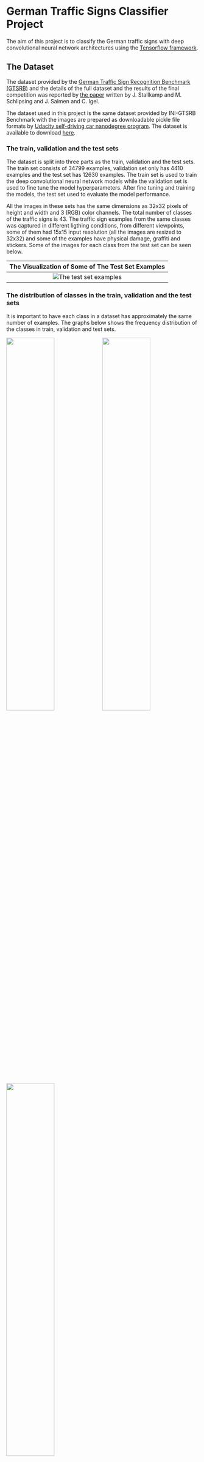 # German Traffic Signs Classifier Project

The aim of this project is to classify the German traffic signs with deep convolutional neural network architectures using the [Tensorflow framework](https://www.tensorflow.org/).

## The Dataset

The dataset provided by the [German Traffic Sign Recognition Benchmark (GTSRB)](http://benchmark.ini.rub.de/?section=gtsrb) and the details of the full dataset and the results of the final competition was reported by [the paper](http://image.diku.dk/igel/paper/MvCBMLAfTSR.pdf) written by J. Stallkamp and M. Schlipsing and J. Salmen and C. Igel.

The dataset used in this project is the same dataset provided by INI-GTSRB Benchmark with the images are prepared as downloadable pickle file formats by [Udacity self-driving car nanodegree program](https://www.udacity.com/drive). The dataset is available to download [here](https://drive.google.com/open?id=0B8c3GUF4ZQ-_R29QOWxDTkRJV3c).

### The train, validation and the test sets

The dataset is split into three parts as the train, validation and the test sets. The train set consists of 34799 examples, validation set only has 4410 examples and the test set has 12630 examples. The train set is used to train the deep convolutional neural network models while the validation set is used to fine tune the model hyperparameters. After fine tuning and training the models, the test set used to evaluate the model performance.

All the images in these sets has the same dimensions as 32x32 pixels of height and width and 3 (RGB) color channels. The total number of classes of the traffic signs is 43. The traffic sign examples from the same classes was captured in different ligthing conditions, from different viewpoints, some of them had 15x15 input resolution (all the images are resized to 32x32) and some of the examples have physical damage, graffiti and stickers. Some of the images for each class from the test set can be seen below.

|  The Visualization of Some of The Test Set Examples |
|:-------------------------:|
|  ![The test set examples](./images/test-set.png) |

### The distribution of classes in the train, validation and the test sets

It is important to have each class in a dataset has approximately the same number of examples. The graphs below shows the frequency distribution of the classes in train, validation and test sets.

<div>
<img style='float:left; width:50%' src='./images/freq-train.png'>
<img style='float:right; width:50%' src='./images/freq-valid.png'>
<img style='width:50%' align='middle' src='./images/freq-test.png'>
</div>

As seen from the frequency distributions, in each dataset, the number of examples are different for each class. When this is the case, an overfit may occur when training the model. Thus, for the last architecture, data augmentation will be applied for train and validation sets. In addition, if the trained model guessing at random or most of the time guesses for a class with high frequency, a simple accuracy evaluation may not reflect the truth. Thus, besides the accuracy evaluation, another error metric called [f1-score](https://en.wikipedia.org/wiki/F1_score), where the [precision and recall](https://en.wikipedia.org/wiki/Precision_and_recall) measures are used together, is also obtained for each class.


## The Model Architectures

### A) The LeNet Architecture

![LeNet Architecture](./images/lenet.png)
Source: ([Y. Lecun, L. Bottou, Y. Bengio and P. Haffner, 98](http://ieeexplore.ieee.org/document/726791/))

The augmented dataset, first trained on famous [LeNet-5 architecture](http://ieeexplore.ieee.org/document/726791/). A diagram of this architecture is seen above from Lecun's paper. The architecture consists of two convolutional, two subsampling layers, a flattened layer, two fully connected layers and a final output layer of logits. The input to LeNet-5 is 32x32x1 but since the dataset in this project has 3 color chanels, here the LeNet architecture takes images of 32x32x3 as input dimensions ([source](./Traffic_Sign_Classifier.ipynb)).

#### Details of the architecture

As mentioned above, the input images has 32x32x3 dimensions which is different from original LeNet having 3 color dimensions instead of 1. Layer 1 of the model is a convolutional layer having 5x5 kernel size with stride of 1x1, outputs 6 feature maps. After layer 1, a ReLu activation function and a 2x2 max pooling with a stride of 2x2 are applied. Layer 2 is again a convolutional layer with 5x5 kernel size and have 1x1 stride, layer 2 outputs 16 feature maps. After layer 2, ReLu activation function and again a 2x2 max pooling with a stride of 2x2 are applied. Final feature maps are flattened forming a fully connected layer as the layer 3 which has 400 input nodes. The layer 4 is a fully connected layers takes 400 inputs and outputs 120 nodes with ReLu activation function is applied. Layer 5 is again a fully connected layer takes 120 inputs and outputs 80 again with a ReLu activation function applied. The final layer is layer 5 and it takes 84 inputs from the previous layer and, differently from the original LeNet-5, outputs 43 logits for each class in this project.

#### The training and the results for Lenet-5 architecture

The LeNet-5 model tuned and trained on the original training and validation sets without any data augmentation applied. In the [training process](./trainer.py), stochastic gradient descent algorithm is used with mini-batch size of 128. Applying Xavier initialization for the weights gives the filexibility to choose larger learning rates ([X. Glorot and Y. Bengio, 2010](http://proceedings.mlr.press/v9/glorot10a.html)). Thus, applying Xavier initialization, the learning rate is taken as 0.1 with an exponential decay. An early stopping algorithm is applied with a limit of maximum number of epochs being 200. After the training, the test set is evaluated with the best model weights performed on the validation set.

The test accuracy with the best model is 92.24% and the f1-score for each class can be seen below.

![lenet-f1-scores](./images/lenet-f1-scores.png)
F1-scores are given for each class. F1-score is a measure of precision and recall is used together. If the model predicts well on a class, that class should have high precision and recall values, which, here in this case, represented by the f1-score values very close to 1. As seen from the plot, most of the classes have very poor f1-score values. Various models with improvements and data augmentation will later be applied for this reason.


### B) The LeNet Architecture with Dropout

Dropout technique prevents neural networks from overfitting ([N. Srivastava, G. Hinton, A. Krizhevsky, I. Sutskever and R. Salakhutdinov, 2014](https://www.cs.toronto.edu/~hinton/absps/JMLRdropout.pdf)). The dropout refers to temporarily removing some of the randomly chosen hidden/visible units in a neural network on the training process. This way the dropout technique breaks up the co-adaptations of the nodes in a layer and the model generalizes well. Thus for the same LeNet-5 architecture above, dropout is applied for the fully connected layers to generalize the model.

#### The result for LeNet-5 with dropout

The same process of traning is again used for the same LeNet-5 architecture by additionally applying dropout to fully connected layers.

The test accuracy for the best model is 95.52% and the f1-scores can be seen below.

![lenet-f1-scores](./images/lenet-dropout-f1-scores.png)

The accuracy and the f1-scores for each class are improved indicating that the model generalizes better when dropout is applied. However, on some of the classes the model still predicts very poorly


### C) The Alexnet Architecture

The alexnet model is the [ILSVRC](http://www.image-net.org/challenges/LSVRC/)-2012 competition winning, deep convolutional neural network architecture which had considerably better than the previous state-of-the-art results ([A. Krizhevsky, I. Sutskever and G. E. Hinton, 2012](https://papers.nips.cc/paper/4824-imagenet-classification-with-deep-convolutional-neural-networks)). The major difference from the LeNet-5 architecture is that AlexNet has more convolutional layers as being a deeper model. The LeNet-5 was built to train a dataset with 10 clases, while AlexNet was built to predict 1000 clases. In 2012, recently developed GPUs had let this kind of an extended deep convolutional network architecture to be able to trained in a reasonable time for large images of 1000 clases.

In the following years, it has been shown by the other ILSVRC deep convolutional network models that the deep models achieve better results ([K. Simonyan and A. Zisserman, 2014](https://arxiv.org/abs/1409.1556)). And even the skip connections help on very deep models that achieve even better results ([K. He, X. Zhang, S. Ren and J. Sun, 2015](https://arxiv.org/abs/1512.03385)). Since the dataset in this project has relatively small images and less classes (43 classes) a modified/scaled-down AlexNet architecture is used for the project. Since the dataset has less examples, the modified AlexNet has half the number of feature maps in each convolutional layer and half the number of nodes in fully connected layers. In addition, since the image size is relatively small, the kernel sizes are choosen smaller than it is in the original model. And some of the operations are not applied such as Local Response Normalisation which has been reported it does not improve the model performance ([K. Simonyan and A. Zisserman, 2014](https://arxiv.org/abs/1409.1556)).

#### Details of the modified AlexNet Architecture

The input images have 32x32x3 dimensions. Layer 1 is a convoltional layer with 3x3 kernel size and 1x1 strides. Layer 1 is followed with ReLu activation function and 2x2 max pooling with a stride of 2x2. Layer 1 outputs 48 feature maps. Layer 2 has the same kernel as 3x3 with 1x1 stride and a ReLu function is applied at the end. Layer 2 outputs 128 feature maps. Layer 3 has also 3x3 kernel size and 1x1 stride followed by a ReLu operation, outputs 192 feature maps. Layer 4 is also a convolutional layer with 2x2 kernel size, 1x1 stride and again ReLu operation is applied that outputs 192 feature maps. Layer 5 is the last convolutinal layer having 3x3 kernel size and 1x1 stride. A maxpooling of 2x2 is applied with 2x2 strides after the ReLu operation. The number of the feature maps that layer 5 outputs is 128. After layer 5, the output nodes are flatten as the layer 6 and fully connected to the following layer with 1024 output nodes. Layer 7 is also a fully connected layer with 1024 input nodes and 1024 output nodes. Dropout technique after the ReLu operation is applied for both layer 6 and layer 7. Layer 8 is the output layer with 1024 input nodes and 43 output nodes as being the class logits ([source](./scaledalexnet.py)).


#### Data augmentation

To avoid overfitting, for the modified AlexNet model, data augmentation is aplied on train and validation sets. In each set, each class with the number of examples are less than two thousand, rised up to a number of two thousand and ten examples by appying random rotations, translations and viewpoint transformations to existing examples. By having two thousand and ten examples for the train and two thousand examples for the validation sets, the models fine tuned and trained to evaluate on test sets ([source](./data-augmentation-equal-numbers.ipynb)).

#### the results of modified AlexNet

For the modified AlexNet, the same training process is used as it was for the LeNet-5 architecture, again with early stopping and limiting the maximum number of epochs to 200. The modified AlexNet perform better than the LeNet-5 model as expected ([source](./salexnet-jittered-datasets-equal-n.nbconvert.ipynb)).

The test accuracy is 98.18% for the best model. The f1-scores for each class is plotted below.

![alexnet-f1-scores](./images/alexnet-f1-scores.png)

